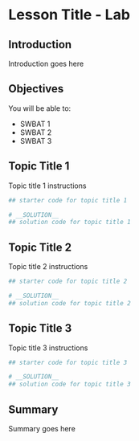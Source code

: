 # Lesson Title - Lab

## Introduction

Introduction goes here

## Objectives

You will be able to: 

* SWBAT 1
* SWBAT 2
* SWBAT 3


## Topic Title 1

Topic title 1 instructions


```python
## starter code for topic title 1
```


```python
# __SOLUTION__
## solution code for topic title 1
```

## Topic Title 2

Topic title 2 instructions


```python
## starter code for topic title 2
```


```python
# __SOLUTION__
## solution code for topic title 2
```

## Topic Title 3

Topic title 3 instructions


```python
## starter code for topic title 3
```


```python
# __SOLUTION__
## solution code for topic title 3
```

## Summary
Summary goes here

